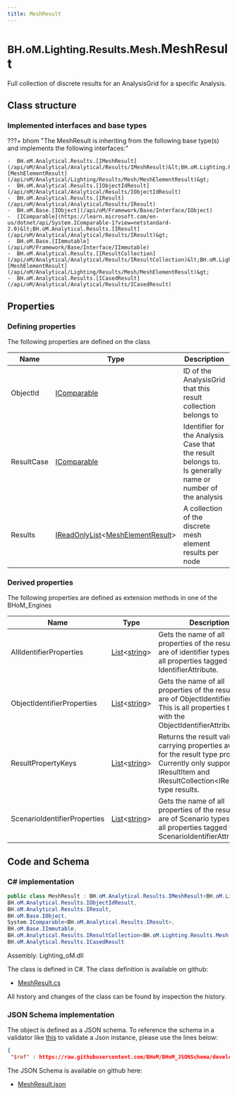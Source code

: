 ```yaml
---
title: MeshResult
---
```


# <small>BH.oM.Lighting.Results.Mesh.</small>**MeshResult**

Full collection of discrete results for an AnalysisGrid for a specific Analysis.

## Class structure

### Implemented interfaces and base types

???+ bhom "The MeshResult is inheriting from the following base type(s) and implements the following interfaces:"

    -  BH.oM.Analytical.Results.[IMeshResult](/api/oM/Analytical/Analytical/Results/IMeshResult)&lt;BH.oM.Lighting.Results.Mesh.[MeshElementResult](/api/oM/Analytical/Lighting/Results/Mesh/MeshElementResult)&gt;
    -  BH.oM.Analytical.Results.[IObjectIdResult](/api/oM/Analytical/Analytical/Results/IObjectIdResult)
    -  BH.oM.Analytical.Results.[IResult](/api/oM/Analytical/Analytical/Results/IResult)
    -  BH.oM.Base.[IObject](/api/oM/Framework/Base/Interface/IObject)
    -  [IComparable](https://learn.microsoft.com/en-us/dotnet/api/System.IComparable-1?view=netstandard-2.0)&lt;BH.oM.Analytical.Results.[IResult](/api/oM/Analytical/Analytical/Results/IResult)&gt;
    -  BH.oM.Base.[IImmutable](/api/oM/Framework/Base/Interface/IImmutable)
    -  BH.oM.Analytical.Results.[IResultCollection](/api/oM/Analytical/Analytical/Results/IResultCollection)&lt;BH.oM.Lighting.Results.Mesh.[MeshElementResult](/api/oM/Analytical/Lighting/Results/Mesh/MeshElementResult)&gt;
    -  BH.oM.Analytical.Results.[ICasedResult](/api/oM/Analytical/Analytical/Results/ICasedResult)


## Properties



### Defining properties

The following properties are defined on the class

| Name             | Type             | Description      | Quantity         |
|------------------|------------------|------------------|------------------|
| ObjectId | [IComparable](https://learn.microsoft.com/en-us/dotnet/api/System.IComparable?view=netstandard-2.0) | ID of the AnalysisGrid that this result collection belongs to | - |
| ResultCase | [IComparable](https://learn.microsoft.com/en-us/dotnet/api/System.IComparable?view=netstandard-2.0) | Identifier for the Analysis Case that the result belongs to. Is generally name or number of the analysis | - |
| Results | [IReadOnlyList](https://learn.microsoft.com/en-us/dotnet/api/System.Collections.Generic.IReadOnlyList-1?view=netstandard-2.0)&lt;[MeshElementResult](/api/oM/Analytical/Lighting/Results/Mesh/MeshElementResult)&gt; | A collection of the discrete mesh element results per node | - |


### Derived properties

The following properties are defined as extension methods in one of the BHoM_Engines

| Name             | Type             | Description      | Quantity         | Engine           |
|------------------|------------------|------------------|------------------|------------------|
| AllIdentifierProperties | [List](https://learn.microsoft.com/en-us/dotnet/api/System.Collections.Generic.List-1?view=netstandard-2.0)&lt;[string](https://learn.microsoft.com/en-us/dotnet/api/System.String?view=netstandard-2.0)&gt; | Gets the name of all properties of the result that are of identifier types. This is all properties tagged with any IdentifierAttribute. | - | Results_Engine |
| ObjectIdentifierProperties | [List](https://learn.microsoft.com/en-us/dotnet/api/System.Collections.Generic.List-1?view=netstandard-2.0)&lt;[string](https://learn.microsoft.com/en-us/dotnet/api/System.String?view=netstandard-2.0)&gt; | Gets the name of all properties of the result that are of ObjectIdentifier types. This is all properties tagged with the ObjectIdentifierAttribute. | - | Results_Engine |
| ResultPropertyKeys | [List](https://learn.microsoft.com/en-us/dotnet/api/System.Collections.Generic.List-1?view=netstandard-2.0)&lt;[string](https://learn.microsoft.com/en-us/dotnet/api/System.String?view=netstandard-2.0)&gt; | Returns the result value carrying properties available for the result type provided. Currently only supported for IResultItem and IResultCollection&lt;IResultItem&gt; type results. | - | Results_Engine |
| ScenarioIdentifierProperties | [List](https://learn.microsoft.com/en-us/dotnet/api/System.Collections.Generic.List-1?view=netstandard-2.0)&lt;[string](https://learn.microsoft.com/en-us/dotnet/api/System.String?view=netstandard-2.0)&gt; | Gets the name of all properties of the result that are of Scenario types. This is all properties tagged with the ScenarioIdentifierAttribute. | - | Results_Engine |


## Code and Schema

### C# implementation

``` C# title="C#"
public class MeshResult : BH.oM.Analytical.Results.IMeshResult<BH.oM.Lighting.Results.Mesh.MeshElementResult>,
BH.oM.Analytical.Results.IObjectIdResult,
BH.oM.Analytical.Results.IResult,
BH.oM.Base.IObject,
System.IComparable<BH.oM.Analytical.Results.IResult>,
BH.oM.Base.IImmutable,
BH.oM.Analytical.Results.IResultCollection<BH.oM.Lighting.Results.Mesh.MeshElementResult>,
BH.oM.Analytical.Results.ICasedResult
```

Assembly: Lighting_oM.dll

The class is defined in C#. The class definition is available on github:

- [MeshResult.cs](https://github.com/BHoM/BHoM/blob/develop/Lighting_oM/Results\Mesh\MeshResult.cs)

All history and changes of the class can be found by inspection the history.
### JSON Schema implementation

The object is defined as a JSON schema. To reference the schema in a validator like [this](https://www.jsonschemavalidator.net/) to validate a Json instance, please use the lines below:

``` json title="JSON Schema"
{
 "$ref" : https://raw.githubusercontent.com/BHoM/BHoM_JSONSchema/develop/Lighting_oM/Results/Mesh/MeshResult.json}
```

The JSON Schema is available on github here:

- [MeshResult.json](https://github.com/BHoM/BHoM_JSONSchema/blob/develop/Lighting_oM/Results/Mesh/MeshResult.json)
